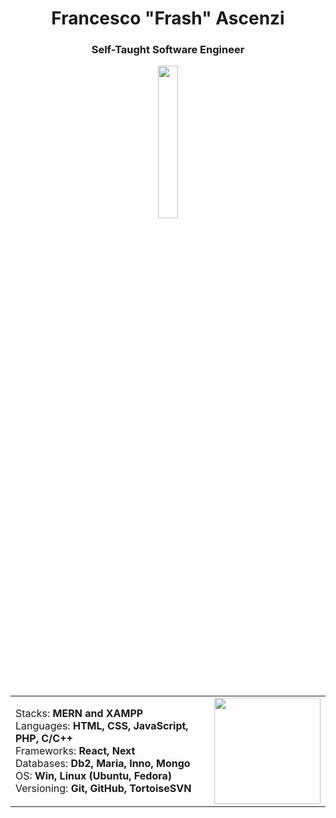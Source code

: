 <div align="center">

# Francesco "Frash" Ascenzi
### Self-Taught Software Engineer

</div>

<div align="center">
<img src="https://media3.giphy.com/media/v1.Y2lkPTc5MGI3NjExcGh2eHZmc3oyZnZybHE5cjVnMzU3MDNqMXF2c3p5dXlhenk0OHU1YiZlcD12MV9pbnRlcm5hbF9naWZfYnlfaWQmY3Q9cw/iJsjsm6dhNPiQBvztq/giphy.gif" style="display: block; margin: 0 auto; heigth: auto; width: 25%" align="center">
</div>
<br>

<div align="center">

<table style="border: 0px solid white;">
  <tr style="border: 0px;"> 
    <td align="left" style="border: 0px;">
      Stacks: <b>MERN and XAMPP</b><br>
      Languages: <b>HTML, CSS, JavaScript, PHP, C/C++</b><br>
      Frameworks: <b>React, Next</b><br>
      Databases: <b>Db2, Maria, Inno, Mongo</b><br>
      OS: <b>Win, Linux (Ubuntu, Fedora)</b><br>
      Versioning: <b>Git, GitHub, TortoiseSVN</b>
    </td>
    <td align="right" style="border: 0px;">
      <a href="https://github.com/anuraghazra/github-readme-stats"><img height=170 src="https://github-readme-stats.vercel.app/api?username=francesco-ascenzi&hide-border=true" />
    </td>
  </tr>
</table>
</div>
